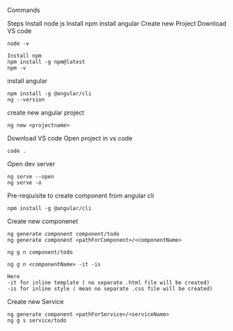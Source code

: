 
Commands

Steps 
Install node js
Install npm
install angular
Create new Project
Download VS code

```
node -v
```

```
Install npm
npm install -g npm@latest
npm -v
```

install angular
```
npm install -g @angular/cli
ng --version
```

create new angular project
```
ng new <projectname>
```

Download VS code
Open project in vs code 
```
code .
```

Open dev server
```
ng serve --open
ng serve -o
```
Pre-reqiuisite to create component from angular cli

```
npm install -g @angular/cli
```

Create new componenet
```
ng generate component component/todo
ng generate component <pathForComponent>/<componentName>

ng g n component/todo

ng g n <componentName> -it -is 

Here 
-it for inline template ( no separate .html file will be created)
-is for inline style ( mean no separate .css file will be created)
```

Create new Service
```
ng generate component <pathForService>/<serviceName>
ng g s service/todo
```
